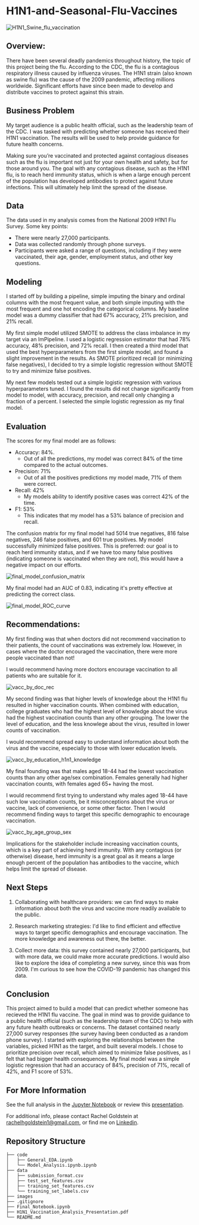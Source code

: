 # H1N1-and-Seasonal-Flu-Vaccines
![H1N1_Swine_flu_vaccination](./Images/H1N1_Swine_flu_vaccination.jpg)

## Overview:
There have been several deadly pandemics throughout history, the topic of this project being the flu. According to the CDC, the flu is a contagious respiratory illness caused by influenza viruses. The H1N1 strain (also known as swine flu) was the cause of the 2009 pandemic, affecting millions worldwide. Significant efforts have since been made to develop and distribute vaccines to protect against this strain.

## Business Problem
My target audience is a public health official, such as the leadership team of the CDC. I was tasked with predicting whether someone has received their H1N1 vaccination. The results will be used to help provide guidance for future health concerns. 

Making sure you’re vaccinated and protected against contagious diseases such as the flu is important not just for your own health and safety, but for those around you. The goal with any contagious disease, such as the H1N1 flu, is to reach herd immunity status, which is when a large enough percent of the population has developed antibodies to protect against future infections. This will ultimately help limit the spread of the disease.

## Data
The data used in my analysis comes from the National 2009 H1N1 Flu Survey. Some key points:
- There were nearly 27,000 participants.
- Data was collected randomly through phone surveys.
- Participants were asked a range of questions, including if they were vaccinated, their age, gender, employment status, and other key questions. 

## Modeling
I started off by building a pipeline, simple imputing the binary and ordinal columns with the most frequent value, and both simple imputing with the most frequent and one hot encoding the categorical columns. My baseline model was a dummy classifier that had 67% accuracy, 21% precision, and 21% recall. 

My first simple model utilized SMOTE to address the class imbalance in my target via an ImPipeline. I used a logistic regression estimator that had 78% accuracy, 48% precision, and 72% recall. I then created a third model that used the best hyperparameters from the first simple model, and found a slight improvement in the results. As SMOTE prioritized recall (or minimizing false negatives), I decided to try a simple logistic regression without SMOTE to try and minimize false positives. 

My next few models tested out a simple logistic regression with various hyperparameters tuned. I found the results did not change significantly from model to model, with accuracy, precision, and recall only changing a fraction of a percent. I selected the simple logistic regression as my final model. 

## Evaluation
The scores for my final model are as follows: 
- Accuracy: 84%.
  - Out of all the predictions, my model was correct 84% of the time compared to the actual outcomes. 
- Precision: 71%
  - Out of all the positives predictions my model made, 71% of them were correct. 
- Recall: 42%
  - My models ability to identify positive cases was correct 42% of the time. 
- F1: 53%
  - This indicates that my model has a 53% balance of precision and recall. 

The confusion matrix for my final model had 5014 true negatives, 816 false negatives, 246 false positives, and 601 true positives. My model successfully minimized false positives. This is preferred: our goal is to reach herd immunity status, and if we have too many false positives (indicating someone is vaccinated when they are not), this would have a negative impact on our efforts. 

![final_model_confusion_matrix](./Images/final_model_confusion_matrix.png)

My final model had an AUC of 0.83, indicating it's pretty effective at predicting the correct class. 

![final_model_ROC_curve](./Images/final_model_ROC_curve.png)

## Recommendations: 
My first finding was that when doctors did not recommend vaccination to their patients, the count of vaccinations was extremely low. However, in cases where the doctor encouraged the vaccination, there were more people vaccinated than not!

I would recommend having more doctors encourage vaccination to all patients who are suitable for it. 

![vacc_by_doc_rec](./Images/vacc_by_doc_rec_full.png)

My second finding was that higher levels of knowledge about the H1N1 flu resulted in higher vaccination counts. When combined with education, college graduates who had the highest level of knowledge about the virus had the highest vaccination counts than any other grouping. The lower the level of education, and the less knowlege about the virus, resulted in lower counts of vaccination. 

I would recommend spread easy to understand information about both the virus and the vaccine, especially to those with lower education levels. 

![vacc_by_education_h1n1_knowledge](./Images/vacc_by_education_h1n1_knowledge.png)

My final founding was that males aged 18-44 had the lowest vaccination counts than any other age/sex combination. Females generally had higher vaccination counts, with females aged 65+ having the most. 

I would recommend first trying to understand why males aged 18-44 have such low vaccination counts, be it misconceptions about the virus or vaccine, lack of convenience, or some other factor. Then I would recommend finding ways to target this specific demographic to encourage vaccination. 

![vacc_by_age_group_sex](./Images/vacc_by_age_group_sex.png)

Implications for the stakeholder include increasing vaccination counts, which is a key part of achieving herd immunity. With any contagious (or otherwise) disease, herd immunity is a great goal as it means a large enough percent of the population has antibodies to the vaccine, which helps limit the spread of disease.

## Next Steps
1. Collaborating with healthcare providers: we can find ways to make information about both the virus and vaccine more readily available to the public.

2. Research marketing strategies: I'd like to find efficient and effective ways to target specific demographics and encourage vaccination. The more knowledge and awareness out there, the better.

3. Collect more data: this survey contained nearly 27,000 participants, but with more data, we could make more accurate predictions. I would also like to explore the idea of completing a new survey, since this was from 2009. I'm curious to see how the COVID-19 pandemic has changed this data.

## Conclusion
This project aimed to build a model that can predict whether someone has recieved the H1N1 flu vaccine. The goal in mind was to provide guidance to a public health official (such as the leadership team of the CDC) to help with any future health outbreaks or concerns. The dataset contained nearly 27,000 survey responses (the survey having been conducted as a random phone survey). I started with exploring the relationships between the variables, picked H1N1 as the target, and built several models. I chose to prioritize precision over recall, which aimed to minimize false positives, as I felt that had bigger health consequences. My final model was a simple logistic regression that had an accuracy of 84%, precision of 71%, recall of 42%, and F1 score of 53%.

## For More Information
See the full analysis in the [Jupyter Notebook](./Final_Notebook.ipynb) or review this [presentation](./H1N1_Vaccination_Analysis_Presentation.pdf).

For additional info, please contact Rachel Goldstein at [rachelhgoldstein1@gmail.com](mailto:rachelhgoldstein1@gmail.com), or find me on [Linkedin](https://www.linkedin.com/in/rachel-goldstein-512540158/). 

## Repository Structure

```
├── code
│   ├── General_EDA.ipynb
│   └── Model_Analysis.ipynb.ipynb
├── data
│   ├── submission_format.csv
│   ├── test_set_features.csv
│   ├── training_set_features.csv
│   └── training_set_labels.csv
├── images
├── .gitignore
├── Final_Notebook.ipynb
├── H1N1_Vaccination_Analysis_Presentation.pdf
└── README.md
```


